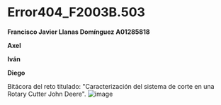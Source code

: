 # Error404_F2003B.503
**Francisco Javier Llanas Domínguez A01285818**

**Axel**

**Iván**

**Diego**

Bitácora del reto titulado: "Caracterización del sistema de corte en una Rotary Cutter John Deere".
![image](https://github.com/user-attachments/assets/50e695b1-27ee-4471-94d4-d4dbca587265)
